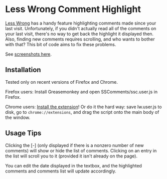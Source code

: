 Less Wrong Comment Highlight
============================

[Less Wrong](http://lesswrong.com/) has a handy feature highlighting comments made since your last visit. Unfortunately, if you didn't actually read all of the comments on your last visit, there's no way to get back the highlight it displayed then. Also, finding new comments requires scrolling, and who wants to bother with that? This bit of code aims to fix these problems.

See [screenshots here](http://imgur.com/a/GGLly).


Installation
------------

Tested only on recent versions of Firefox and Chrome.

Firefox users: Install Greasemonkey and open SSComments/ssc.user.js in Firefox.

Chrome users: [Install the extension](https://chrome.google.com/webstore/detail/less-wrong-comment-highli/ncicfpeiadllklmilbjpengagphcpgbp)! Or do it the hard way: save lw.user.js to disk, go to `chrome://extensions`, and drag the script onto the main body of the window.


Usage Tips
----------

Clicking the \[-\] (only displayed if there is a nonzero number of new comments) will show or hide the list of comments. Clicking on an entry in the list will scroll you to it (provided it isn't already on the page).

You can edit the date displayed in the textbox, and the highlighted comments and comments list will update accordingly.
